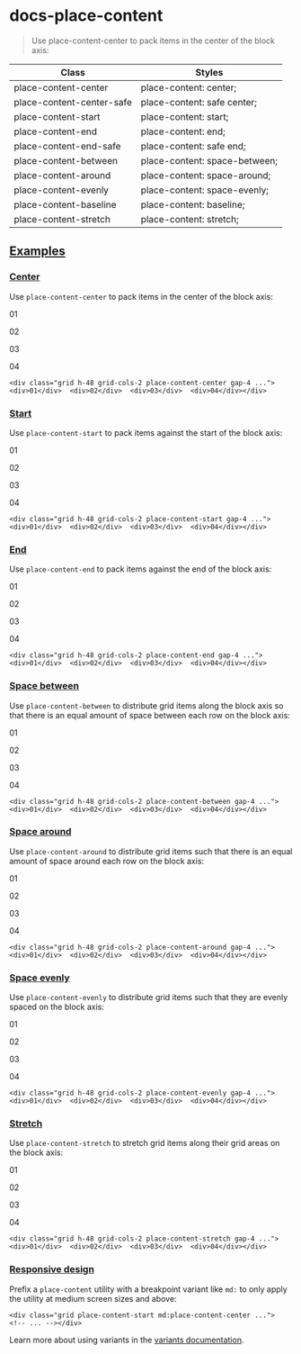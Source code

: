 # docs-place-content

> Use place-content-center to pack items in the center of the block axis:

| Class                     | Styles                        |
| ------------------------- | ----------------------------- |
| place-content-center      | place-content: center;        |
| place-content-center-safe | place-content: safe center;   |
| place-content-start       | place-content: start;         |
| place-content-end         | place-content: end;           |
| place-content-end-safe    | place-content: safe end;      |
| place-content-between     | place-content: space-between; |
| place-content-around      | place-content: space-around;  |
| place-content-evenly      | place-content: space-evenly;  |
| place-content-baseline    | place-content: baseline;      |
| place-content-stretch     | place-content: stretch;       |

## [Examples](#examples)

### [Center](#center)

Use `place-content-center` to pack items in the center of the block axis:

01

02

03

04

    <div class="grid h-48 grid-cols-2 place-content-center gap-4 ...">  <div>01</div>  <div>02</div>  <div>03</div>  <div>04</div></div>

### [Start](#start)

Use `place-content-start` to pack items against the start of the block axis:

01

02

03

04

    <div class="grid h-48 grid-cols-2 place-content-start gap-4 ...">  <div>01</div>  <div>02</div>  <div>03</div>  <div>04</div></div>

### [End](#end)

Use `place-content-end` to pack items against the end of the block axis:

01

02

03

04

    <div class="grid h-48 grid-cols-2 place-content-end gap-4 ...">  <div>01</div>  <div>02</div>  <div>03</div>  <div>04</div></div>

### [Space between](#space-between)

Use `place-content-between` to distribute grid items along the block axis so that there is an equal amount of space between each row on the block axis:

01

02

03

04

    <div class="grid h-48 grid-cols-2 place-content-between gap-4 ...">  <div>01</div>  <div>02</div>  <div>03</div>  <div>04</div></div>

### [Space around](#space-around)

Use `place-content-around` to distribute grid items such that there is an equal amount of space around each row on the block axis:

01

02

03

04

    <div class="grid h-48 grid-cols-2 place-content-around gap-4 ...">  <div>01</div>  <div>02</div>  <div>03</div>  <div>04</div></div>

### [Space evenly](#space-evenly)

Use `place-content-evenly` to distribute grid items such that they are evenly spaced on the block axis:

01

02

03

04

    <div class="grid h-48 grid-cols-2 place-content-evenly gap-4 ...">  <div>01</div>  <div>02</div>  <div>03</div>  <div>04</div></div>

### [Stretch](#stretch)

Use `place-content-stretch` to stretch grid items along their grid areas on the block axis:

01

02

03

04

    <div class="grid h-48 grid-cols-2 place-content-stretch gap-4 ...">  <div>01</div>  <div>02</div>  <div>03</div>  <div>04</div></div>

### [Responsive design](#responsive-design)

Prefix a `place-content` utility with a breakpoint variant like `md:` to only apply the utility at medium screen sizes and above:

    <div class="grid place-content-start md:place-content-center ...">  <!-- ... --></div>

Learn more about using variants in the [variants documentation](/docs/hover-focus-and-other-states).
